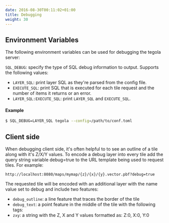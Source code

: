 ```yaml
---
date: 2016-08-30T00:11:02+01:00
title: Debugging
weight: 30
---
```


## Environment Variables

The following environment variables can be used for debugging the tegola server:

`SQL_DEBUG`: specify the type of SQL debug information to output. Supports the following values:

- `LAYER_SQL`: print layer SQL as they're parsed from the config file.
- `EXECUTE_SQL`: print SQL that is executed for each tile request and the number of items it returns or an error.
- `LAYER_SQL:EXECUTE_SQL`: print `LAYER_SQL` and `EXECUTE_SQL`.

#### Example

```bash
$ SQL_DEBUG=LAYER_SQL tegola --config=/path/to/conf.toml
```

## Client side

When debugging client side, it's often helpful to to see an outline of a tile along with it's Z/X/Y values. To encode a debug layer into every tile add the query string variable debug=true to the URL template being used to request tiles. For example:

```
http://localhost:8080/maps/mymap/{z}/{x}/{y}.vector.pbf?debug=true
```

The requested tile will be encoded with an additional layer with the name value set to debug and include two features:

- `debug_outline`: a line feature that traces the border of the tile
- `debug_text`: a point feature in the middle of the tile with the following tags:
- `zxy`: a string with the Z, X and Y values formatted as: Z:0, X:0, Y:0


